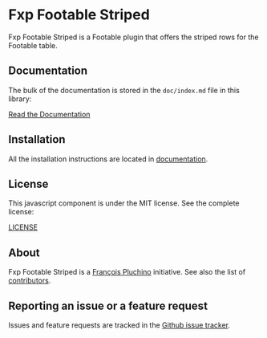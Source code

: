 Fxp Footable Striped
====================

Fxp Footable Striped is a Footable plugin that offers the striped rows for the Footable table.

Documentation
-------------

The bulk of the documentation is stored in the `doc/index.md`
file in this library:

[Read the Documentation](doc/index.md)

Installation
------------

All the installation instructions are located in [documentation](doc/index.md).

License
-------

This javascript component is under the MIT license. See the complete license:

[LICENSE](LICENSE)

About
-----

Fxp Footable Striped is a [François Pluchino](https://github.com/francoispluchino) initiative.
See also the list of [contributors](https://github.com/fxpio/fxp-footable-striped/graphs/contributors).

Reporting an issue or a feature request
---------------------------------------

Issues and feature requests are tracked in the [Github issue tracker](https://github.com/fxpio/fxp-footable-striped/issues).
